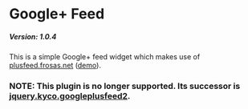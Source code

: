 Google+ Feed
============

##### Version: 1.0.4

This is a simple Google+ feed widget which makes use of [plusfeed.frosas.net](http://plusfeed.frosas.net/) ([demo](http://kyco.github.io/jquery.kyco.googleplusfeed/)).

### NOTE: This plugin is no longer supported. Its successor is [jquery.kyco.googleplusfeed2](https://github.com/kyco/jquery.kyco.googleplusfeed2).
